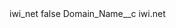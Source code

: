 <?xml version="1.0" encoding="UTF-8"?>
<CustomMetadata xmlns="http://soap.sforce.com/2006/04/metadata" xmlns:xsi="http://www.w3.org/2001/XMLSchema-instance" xmlns:xsd="http://www.w3.org/2001/XMLSchema">
    <label>iwi_net</label>
    <protected>false</protected>
    <values>
        <field>Domain_Name__c</field>
        <value xsi:type="xsd:string">iwi.net</value>
    </values>
</CustomMetadata>
